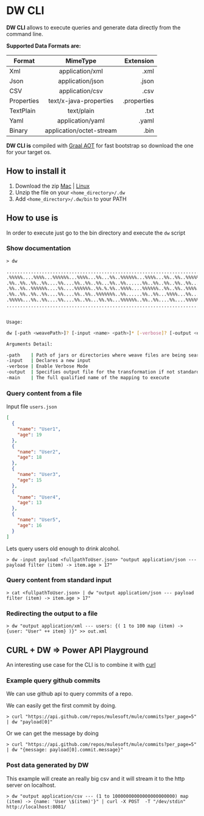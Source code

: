 # DW CLI

**DW CLI** allows to execute queries and generate data directly from the command line.

**Supported Data Formats are:**

| Format  |      MimeType      |  Extension |
|----------|:-------------:|------:|
| Xml |  application/xml | .xml |
| Json |    application/json   |   .json |
| CSV | application/csv |   .csv |
| Properties | text/x-java-properties | .properties|
| TextPlain | text/plain | .txt|
| Yaml | application/yaml | .yaml|
| Binary | application/octet-stream| .bin|
    

**DW CLI is** compiled with [Graal AOT](https://www.graalvm.org/docs/reference-manual/aot-compilation/) for fast bootstrap so download the one for your target os.

## How to install it 


1. Download the zip [Mac](http://weave-cli.s3.amazonaws.com/native-cli-1.0.0-SNAPSHOT-native-distro-osx.zip) | [Linux](http://weave-cli.s3.amazonaws.com/native-cli-1.0.0-SNAPSHOT-native-distro-linux.zip)
2. Unzip the file on your `<home_directory>/.dw`
3. Add `<home_directory>/.dw/bin` to your PATH


## How to use is

In order to execute just go to the bin directory and execute the `dw` script
 
### Show documentation

  `> dw`
 
 ```bash
.........................................................................
.%%%%%....%%%%...%%%%%%...%%%%...%%...%%..%%%%%%...%%%%...%%..%%..%%%%%%.
.%%..%%..%%..%%....%%....%%..%%..%%...%%..%%......%%..%%..%%..%%..%%.....
.%%..%%..%%%%%%....%%....%%%%%%..%%.%.%%..%%%%....%%%%%%..%%..%%..%%%%...
.%%..%%..%%..%%....%%....%%..%%..%%%%%%%..%%......%%..%%...%%%%...%%.....
.%%%%%...%%..%%....%%....%%..%%...%%.%%...%%%%%%..%%..%%....%%....%%%%%%.
.........................................................................


Usage:

dw [-path <weavePath>]? [-input <name> <path>]* [-verbose]? [-output <outputPath>]? [[-main <nameIdentifier>] | <scriptContent>]

Arguments Detail:

 -path    | Path of jars or directories where weave files are being searched
 -input   | Declares a new input
 -verbose | Enable Verbose Mode
 -output  | Specifies output file for the transformation if not standard output will be used
 -main    | The full qualified name of the mapping to execute
```

### Query content from a file

Input file `users.json`

```json
[
  {
    "name": "User1",
    "age": 19
  },
  {
    "name": "User2",
    "age": 18
  },
  {
    "name": "User3",
    "age": 15
  },
  {
    "name": "User4",
    "age": 13
  },
  {
    "name": "User5",
    "age": 16
  }
]
```
 
Lets query users old enough to drink alcohol.

`> dw -input payload <fullpathToUser.json> "output application/json --- payload filter (item) -> item.age > 17"`


### Query content from standard input

`> cat <fullpathToUser.json> | dw "output application/json --- payload filter (item) -> item.age > 17"`

### Redirecting the output to a file

`> dw "output application/xml --- users: {( 1 to 100 map (item) -> {user: "User" ++ item} )}" >> out.xml` 


## CURL + DW => Power API Playground

An interesting use case for the CLI is to combine it with [curl](https://curl.haxx.se/)  

### Example query github commits

We can use github api to query commits of a repo.

We can easily get the first commit by doing.

`> curl "https://api.github.com/repos/mulesoft/mule/commits?per_page=5" | dw "payload[0]"`

Or we can get the message by doing

`> curl "https://api.github.com/repos/mulesoft/mule/commits?per_page=5" | dw "{message: payload[0].commit.message}"` 

### Post data generated by DW

This example will create an really big csv and it will stream it to the http server on localhost.

`> dw "output application/csv --- (1 to 10000000000000000000000) map (item) -> {name: 'User \$(item)'}" | curl -X POST  -T "/dev/stdin" http://localhost:8081/`

